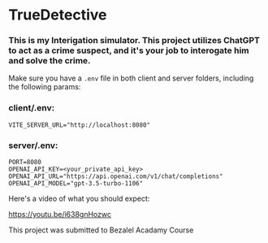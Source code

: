 # TrueDetective

### This is my Interigation simulator. This project utilizes ChatGPT to act as a crime suspect, and it's your job to interogate him and solve the crime.


Make sure you have a `.env` file in both client and server folders, including the following params:

### client/.env:

```
VITE_SERVER_URL="http://localhost:8080"
```

### server/.env:

```
PORT=8080
OPENAI_API_KEY=<your_private_api_key>
OPENAI_API_URL="https://api.openai.com/v1/chat/completions"
OPENAI_API_MODEL="gpt-3.5-turbo-1106"
```

Here's a video of what you should expect:

https://youtu.be/i638gnHozwc

This project was submitted to Bezalel Acadamy Course
